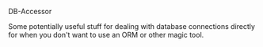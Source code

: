DB-Accessor

Some potentially useful stuff for dealing with database connections directly
for when you don't want to use an ORM or other magic tool.
